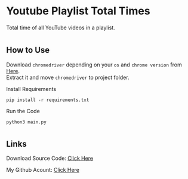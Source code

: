# Youtube Playlist Total Times
Total time of all YouTube videos in a playlist.

#
## How to Use
Download `chromedriver` depending on your `os` and `chrome version` from [Here](https://chromedriver.chromium.org/downloads).</br>
Extract it and move `chromedriver` to project folder.


Install Requirements
```
pip install -r requirements.txt
```


Run the Code
```
python3 main.py
```





#
## Links

Download Source Code: [Click Here]()

My Github Acount: [Click Here](https://github.com/dori-dev/)
